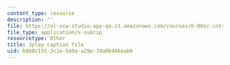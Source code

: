 ```yaml
---
content_type: resource
description: ''
file: https://ol-ocw-studio-app-qa.s3.amazonaws.com/courses/6-00sc-introduction-to-computer-science-and-programming-spring-2011/b0b8c1553c1e5a9aa29e7da0b446eab0_QnAUd-em3E.vtt
file_type: application/x-subrip
resourcetype: Other
title: 3play caption file
uid: b0b8c155-3c1e-5a9a-a29e-7da0b446eab0
---
```

